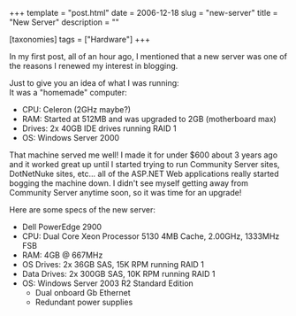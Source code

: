 +++
template = "post.html"
date = 2006-12-18
slug = "new-server"
title = "New Server"
description = ""

[taxonomies]
tags = ["Hardware"]
+++

In my first post, all of an hour ago, I mentioned that a new server was one of the reasons I renewed my interest in blogging.   

<!-- more -->

Just to give you an idea of what I was running:  
It was a "homemade" computer:  

- CPU: Celeron (2GHz maybe?)  
- RAM: Started at 512MB and was upgraded to 2GB (motherboard max)  
- Drives: 2x 40GB IDE drives running RAID 1  
- OS: Windows Server 2000   

That machine served me well! I made it for under $600 about 3 years ago and it worked great up until I started trying to run Community Server sites, DotNetNuke sites, etc... all of the ASP.NET Web applications really started bogging the machine down. I didn't see myself getting away from Community Server anytime soon, so it was time for an upgrade!  

Here are some specs of the new server:  

- Dell PowerEdge 2900  
- CPU: Dual Core Xeon Processor 5130 4MB Cache, 2.00GHz, 1333MHz FSB  
- RAM: 4GB @ 667MHz  
- OS Drives: 2x 36GB SAS, 15K RPM running RAID 1  
- Data Drives: 2x 300GB SAS, 10K RPM running RAID 1  
- OS: Windows Server 2003 R2 Standard Edition  
    - Dual onboard Gb Ethernet   
    - Redundant power supplies  